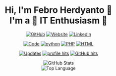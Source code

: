 <!--[Monash UAS](https://raw.githubusercontent.com/febroherdyanto/febroherdyanto/master/images/Monash-UAS-Banner.jpg)-

![Monash UAS](https://raw.githubusercontent.com/febroherdyanto/febroherdyanto/master/images/Alwin.svg)-->

<p align="center">
  <h1 align="center">Hi, I'm Febro Herdyanto 👋 <br>
      I'm a 🚀 IT Enthusiasm 🚀</h1>
</p>


<p align="center">
    <a href="https://github.com/febroherdyanto" target="_blank"><img alt="GitHub" src="https://img.shields.io/badge/-@febroherdyanto-181717?style=flat-square&logo=GitHub&logoColor=white"></a>
    <a href="https://febroherdyanto.id" target="_blank"><img alt="Website" src="https://img.shields.io/website?label=website&logo=website&style=flat-square&up_color=blule&up_message=febroherdyanto.id&url=https%3A%2F%2Ffebroherdyanto.id"></a>
    <a href="https://www.linkedin.com/in/febroherdyanto/" target="_blank"><img alt="LinkedIn" src="https://img.shields.io/badge/-LinkedIn-0077B5?style=flat-square&logo=Linkedin&logoColor=white"></a>
    <!--
    <a href="https://www.researchgate.net/profile/Alwin_Wang" target="_blank"><img alt="ResearchGate" src="https://img.shields.io/badge/-ResearchGate-00CCBB?style=flat-square&logo=ResearchGate&logoColor=white"></a>
    <a href="https://orcid.org/0000-0003-4883-2917" target="_blank"><img alt="ORCID" src="https://img.shields.io/badge/-ORCID-A6CE39?style=flat-square&logo=ORCID&logoColor=white"></a>
    <a href="https://stackoverflow.com/users/5782687/alwin" target="_blank"><img alt="Stack Overflow" src="https://img.shields.io/badge/-Stack%20Overflow-FE7A16?style=flat-square&logo=Stack-Overflow&logoColor=white"></a>
    <a href="https://stackexchange.com/users/4446338/alwin" target="_blank"><img alt="Stack Exchange" src="https://img.shields.io/badge/-Stack%20Exchange-1E5297?style=flat-square&logo=Stack-Exchange&logoColor=white"></a>
-->
</p>

<p align="center">
    <a href="https://github.com/febroherdyanto?tab=repositories" target="_blank"><img alt="Code" src="https://img.shields.io/badge/-code-000000?style=flat-square&logo=Plex&logoColor=white"></a>
    <a href="https://github.com/febroherdyanto?tab=repositories&language=python" target="_blank"><img alt="python" src="https://img.shields.io/badge/-python-3776AB?style=flat-square&logo=Python&logoColor=white"></a>
    <a href="https://github.com/febroherdyanto?tab=repositories&language=php" target="_blank"><img alt="PHP" src="https://img.shields.io/badge/-php-276DC3?style=flat-square&logo=php&logoColor=white"></a>
    <a href="https://github.com/febroherdyanto?tab=repositories&language=html" target="_blank"><img alt="HTML" src="https://img.shields.io/badge/-html-276DC3?style=flat-square&logo=html5&logoColor=white"></a>
    <!--
    <a href="https://github.com/febroherdyanto?tab=repositories&language=r" target="_blank"><img alt="R" src="https://img.shields.io/badge/-R-276DC3?style=flat-square&logo=R&logoColor=white"></a>
    <a href="https://github.com/febroherdyanto?tab=repositories&language=c%2B%2B" target="_blank"><img alt="C++" src="https://img.shields.io/badge/-C%2B%2B-00599C?style=flat-square&logo=C%2B%2B&logoColor=white"></a>
    <a href="https://github.com/febroherdyanto?tab=repositories&language=shell" target="_blank"><img alt="shell" src="https://img.shields.io/badge/-shell-5391FE?style=flat-square&logo=PowerShell&logoColor=white"></a>
    <a href="https://github.com/febroherdyanto?tab=repositories&language=matlab" target="_blank"><img alt="MATLAB" src="https://img.shields.io/badge/-MATLAB-0076A8?style=flat-square&logo=Mathworks&logoColor=white"></a>
    <a href="https://github.com/febroherdyanto?tab=repositories&language=TeX" target="_blank"><img alt="LaTeX" src="https://img.shields.io/badge/-LaTeX-008080?style=flat-square&logo=LaTeX&logoColor=white"></a>
-->
</p>

<p align="center">
    <a href="https://github.com/febroherdyanto?tab=followers" target="_blank"><img alt="Updates" src="https://img.shields.io/badge/--000000?style=flat-square&logo=RSS&logoColor=white"></a>
    <a href="https://github.com/febroherdyanto" target="_blank"><img alt="profile hits" src="https://img.shields.io/jsdelivr/gh/hw/febroherdyanto/febroherdyanto?label=hits&style=flat-square"></a>
    <a href="https://github.com/febroherdyanto/febroherdyanto" target="_blank"><img alt="GitHub hits" src="https://img.shields.io/github/last-commit/febroherdyanto/febroherdyanto?label=profile%20updated&style=flat-square"></a>
</p>

<p align="center">
    <img alt = "GitHub Stats" src="https://github-readme-stats.vercel.app/api?username=febroherdyanto&show_icons=true&hide=issues&icon_color=000000&hide_border=true&title_color=5391FE&text_color=555">
    <br>
    <img alt = "Top Language" src="https://github-readme-stats.vercel.app/api/top-langs/?username=febroherdyanto&hide=html,&hide_border=true&title_color=5391FE&text_color=555"
</p>
